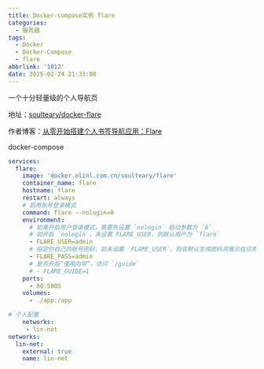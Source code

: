 ```yaml
---
title: Docker-compose实例 flare
categories:
  - 服务器
tags:
  - Docker
  - Docker-Compose
  - flare
abbrlink: '1012'
date: 2025-02-24 21:33:08
---
```


一个十分轻量级的个人导航页

地址：[soulteary/docker-flare](https://github.com/soulteary/docker-flare)

作者博客：[从零开始搭建个人书签导航应用：Flare](https://soulteary.com/2022/02/23/building-a-personal-bookmark-navigation-app-from-scratch-flare.html)


docker-compose

```yaml
services:
  flare:
    image: 'docker.olinl.com.cn/soulteary/flare'
    container_name: flare
    hostname: flare
    restart: always
    # 启用账号登录模式
    command: flare --nologin=0
    environment:
      # 如需开启用户登录模式，需要先设置 `nologin` 启动参数为 `0`
      # 如开启 `nologin`，未设置 FLARE_USER，则默认用户为 `flare`
      - FLARE_USER=admin
      # 指定你自己的账号密码，如未设置 `FLARE_USER`，则会默认生成密码并展示在应用启动日志中
      - FLARE_PASS=admin
      # 是否开启“使用向导”，访问 `/guide`
      # - FLARE_GUIDE=1
    ports:
      - 80:5005
    volumes:
      - ./app:/app

# 个人配置
    networks:
     - lin-net
networks:
  lin-net:
    external: true
    name: lin-net
```
